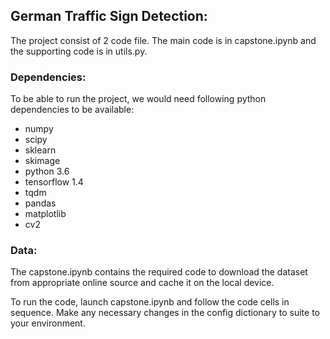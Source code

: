 ## German Traffic Sign Detection:

The project consist of 2 code file. The main code is in capstone.ipynb and the supporting code is in utils.py.

### Dependencies:

To be able to run the project, we would need following python dependencies to be available:

- numpy
- scipy
- sklearn
- skimage
- python 3.6
- tensorflow 1.4
- tqdm
- pandas
- matplotlib
- cv2

### Data:

The capstone.ipynb contains the required code to download the dataset from appropriate online source and cache it on the local device.

To run the code, launch capstone.ipynb and follow the code cells in sequence. Make any necessary changes in the config dictionary to suite to your environment.

